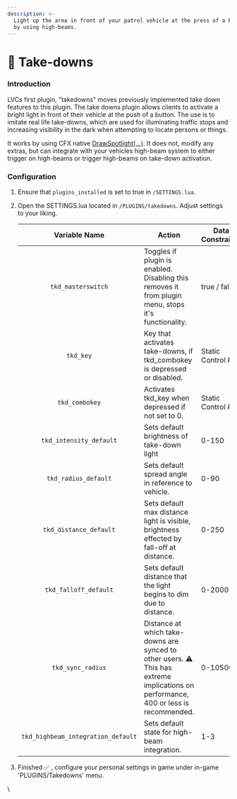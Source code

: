 ```yaml
---
description: >-
  Light up the area in front of your patrol vehicle at the press of a button or
  by using high-beams.
---
```


# 🔦 Take-downs

### Introduction

LVCs first plugin, "takedowns" moves previously implemented take down features to this plugin. The take downs plugin allows clients to activate a bright light in front of their vehicle at the push of a button. The use is to imitate real life take-downs, which are used for illuminating traffic stops and increasing visibility in the dark when attempting to locate persons or things.

It works by using CFX native [DrawSpotlight(...)](https://runtime.fivem.net/doc/natives/?\_0xD0F64B265C8C8B33). It does not, modify any extras, but can integrate with your vehicles high-beam system to either trigger on high-beams or trigger high-beams on take-down activation.

### Configuration

1. Ensure that `plugins_installed` is set to true in `/SETTINGS.lua`.
2.  Open the SETTINGS.lua located in `/PLUGINS/takedowns`. Adjust settings to your liking.

    |            Variable Name           | Action                                                                                                                               | Data Constraints |          Common Name          | Default |
    | :--------------------------------: | ------------------------------------------------------------------------------------------------------------------------------------ | ---------------- | :---------------------------: | :-----: |
    |         `tkd_masterswitch`         | Toggles if plugin is enabled. Disabling this removes it from plugin menu, stops it's functionality.                                  | true / false     |         Master-switch         |   true  |
    |              `tkd_key`             | Key that activates take-downs, if tkd\_combokey is depressed or disabled.                                                            | Static Control # |              Key              |    74   |
    |           `tkd_combokey`           | Activates tkd\_key when depressed if not set to 0.                                                                                   | Static Control # |            Combokey           |    21   |
    |       `tkd_intensity_default`      | Sets default brightness of take-down light                                                                                           | 0-150            |       Default Intensity       |   100   |
    |        `tkd_radius_default`        | Sets default spread angle in reference to vehicle.                                                                                   | 0-90             |         Default Radius        |    50   |
    |       `tkd_distance_default`       | Sets default max distance light is visible, brightness effected by fall-off at distance.                                             | 0-250            |        Default Distance       |    50   |
    |        `tkd_falloff_default`       | Sets default distance that the light begins to dim due to distance.                                                                  | 0-2000           |        Default Falloff        |   1000  |
    |          `tkd_sync_radius`         | Distance at which take-downs are synced to other users. ⚠️ This has extreme implications on performance, 400 or less is recommended. | 0-10500          |          Sync Radius          |   400   |
    | `tkd_highbeam_integration_default` | Sets default state for high-beam integration.                                                                                        | 1-3              | Default High-Beam Integration |    2    |
3. Finished ✅ , configure your personal settings in game under in-game 'PLUGINS/Takedowns' menu.

\
